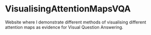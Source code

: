 # VisualisingAttentionMapsVQA
Website where I demonstrate different methods of visualising different attention maps as evidence for Visual Question Answering.

